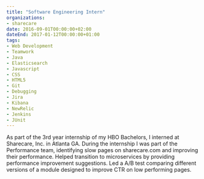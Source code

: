 ```yaml
---
title: "Software Engineering Intern"
organizations:
- sharecare
date: 2016-09-01T00:00:00+02:00
dateEnd: 2017-01-12T00:00:00+01:00
tags:
- Web Development
- Teamwork
- Java
- Elasticsearch
- Javascript
- CSS
- HTML5
- Git
- Debugging
- Jira
- Kibana
- NewRelic
- Jenkins
- JUnit
---
```


As part of the 3rd year internship of my HBO Bachelors, I interned at Sharecare, Inc. in Atlanta GA. During the internship I was part of the Performance team, identifying slow pages on sharecare.com and improving their performance. Helped transition to microservices by providing performance improvement suggestions. Led a A/B test comparing different versions of a module designed to improve CTR on low performing pages.

